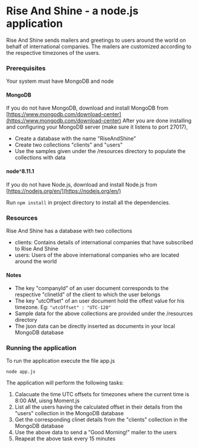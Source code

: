 # Rise And Shine - a node.js application

Rise And Shine sends mailers and greetings to users around the world on behalf of international companies.
The mailers are customized according to the respective timezones of the users. 

### Prerequisites
Your system must have MongoDB and node

#### MongoDB
If you do not have MongoDB, download and install MongoDB from [https://www.mongodb.com/download-center](https://www.mongodb.com/download-center)
After you are done installing and configuring your MongoDB server (make sure it listens to port 27017), 
- Create a database with the name "RiseAndShine"
- Create two collections "clients" and "users"
- Use the samples given under the /resources directory to populate the collections with data

#### node^8.11.1
If you do not have Node.js, download and install Node.js from [https://nodejs.org/en/](https://nodejs.org/en/)

Run ```npm install``` in project directory to install all the dependencies.

### Resources
Rise And Shine has a database with two collections
- clients: Contains details of international companies that have subscribed to Rise And Shine
- users: Users of the above international companies who are located around the world

#### Notes
- The key "companyId" of an user document corresponds to the respective "clinetId" of the client to which the user belongs
- The key "utcOffset" of an user document hold the offest value for his timezone. Eg: ```"utcOffset" : "UTC-120"```
- Sample data for the above collections are provided under the /resources directory 
- The json data can be directly inserted as documents in your local MongoDB database

### Running the application
To run the application execute the file app.js
```
node app.js
```

The application will perform the following tasks:
1. Calacuate the time UTC offsets for timezones where the current time is 8:00 AM, uisng Moment.js
2. List all the users having the calculated offset in their details from the "users" collection in the MongoDB database
3. Get the corresponding clinet details from the "clients" collection in the MongoDB database
4. Use the above data to send a "Good Morning!" mailer to the users
5. Reapeat the above task every 15 minutes
